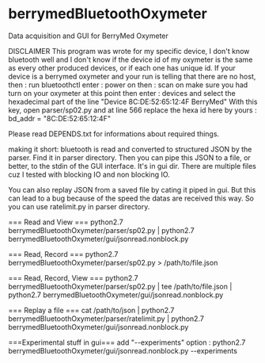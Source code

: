 # berrymedBluetoothOxymeter
Data acquisition and GUI for BerryMed Oxymeter


DISCLAIMER
This program was wrote for my specific device, I don't know bluetooth well and I don't know if the device id of my
oxymeter is the same as every other produced devices, or if each one has unique id.
If your device is a berrymed oxymeter and your run is telling that there are no host, then :
run bluetoothctl
enter : power on
then : scan on
make sure you had turn on your oxymeter at this point
then enter : devices
and select the hexadecimal part of the line "Device 8C:DE:52:65:12:4F BerryMed"
With this key, open parser/sp02.py and at line 566 replace the hexa id here by yours : bd_addr = "8C:DE:52:65:12:4F"

Please read DEPENDS.txt for informations about required things.

making it short: 
bluetooth is read and converted to structured JSON by the parser. Find it in parser directory.
Then you can pipe this JSON to a file, or better, to the stdin of the GUI interface. It's in gui dir.
There are multiple files cuz I tested with blocking IO and non blocking IO.

You can also replay JSON from a saved file by cating it piped in gui.
 But this can lead to a bug because of the speed the datas are received this way.
So you can use ratelimit.py in parser directory.


=== Read and View ===
python2.7 berrymedBluetoothOxymeter/parser/sp02.py | python2.7 berrymedBluetoothOxymeter/gui/jsonread.nonblock.py

=== Read, Record ===
python2.7 berrymedBluetoothOxymeter/parser/sp02.py > /path/to/file.json 

=== Read, Record, View ===
python2.7 berrymedBluetoothOxymeter/parser/sp02.py | tee  /path/to/file.json |  python2.7 berrymedBluetoothOxymeter/gui/jsonread.nonblock.py

=== Replay a file ===
cat /path/to/json | python2.7 berrymedBluetoothOxymeter/parser/ratelimit.py |  python2.7 berrymedBluetoothOxymeter/gui/jsonread.nonblock.py


===Experimental stuff in gui===
add "--experiments" option :  python2.7 berrymedBluetoothOxymeter/gui/jsonread.nonblock.py --experiments
